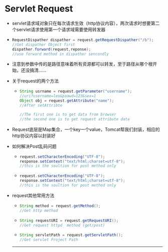 # Servlet Request

+ servlet请求域对象只在每次请求生效（http协议内容），两次请求时想要第二个servlet请求使用第一个请求域需要使用转发器

+ ```java
  RequestDispather dispather = request.getRequestDispather("/b");
  //Get dispather Object first
  dispather.forward(request,reponse);
  //use forward method in dispather sencondly
  ```

+ 注意到参数中传的是路径意味着所有资源都可以转发，至于路径从哪个根开始，还没搞清......

+ 关于request的两个方法  

  + ```java
    String usrname = request.getParameter("username");
    //uri?username=leo&paawd=123&sex=1
    Object obj = request.getAttribute("name");
    //After setAttribte
    
    //The first one is to get data from browser
    //the second one is to get request attribute data
    ```

+ Request底层是Map集合，一个key一个value，Tomcat帮我们封装，相应的http协议内容以封装好

+ 如何解决Post乱码问题    

  + ```java	
    request.setCharacterEncoding("UTF-8");
    response.setContext("text/html;charset=utf-8");
    //this is the soultion for post method only
    ```

  + ```java
    request.setCharacterEncoding("UTF-8");
    response.setContext("text/html;charset=utf-8");
    //this is the soultion for post method only
    ```

+ request其他常用方法

  + ```java
    String method = request.getMethod();
    //Get http method
    ```

  + ```java
    String requestURI = request.getRequestURI();
    //Get request httpd  method (get/post)
    ```

  + ```java
    String servletPath = request.getServletPath();
    //Get servlet Project Path
    ```

  ------

  
